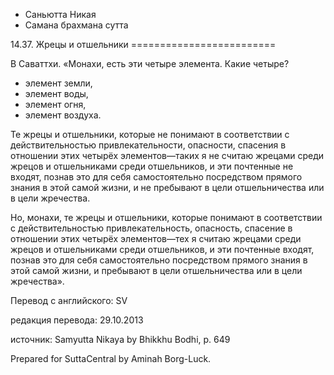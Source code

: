 









* Саньютта Никая
* Самана брахмана сутта


14\.37\. Жрецы и отшельники
\=\=\=\=\=\=\=\=\=\=\=\=\=\=\=\=\=\=\=\=\=\=\=\=\=



В Саваттхи\. «Монахи, есть эти четыре элемента\. Какие четыре?


* элемент земли,
* элемент воды,
* элемент огня,
* элемент воздуха\.


Те жрецы и отшельники, которые не понимают в соответствии с действительностью привлекательности, опасности, спасения в отношении этих четырёх элементов—таких я не считаю жрецами среди жрецов и отшельниками среди отшельников, и эти почтенные не входят, познав это для себя самостоятельно посредством прямого знания в этой самой жизни, и не пребывают в цели отшельничества или в цели жречества\.


Но, монахи, те жрецы и отшельники, которые понимают в соответствии с действительностью привлекательность, опасность, спасение в отношении этих четырёх элементов—тех я считаю жрецами среди жрецов и отшельниками среди отшельников, и эти почтенные входят, познав это для себя самостоятельно посредством прямого знания в этой самой жизни, и пребывают в цели отшельничества или в цели жречества»\.



Перевод с английского: SV


редакция перевода: 29\.10\.2013


источник: Samyutta Nikaya by Bhikkhu Bodhi, p\. 649


Prepared for SuttaCentral by Aminah Borg\-Luck\.







